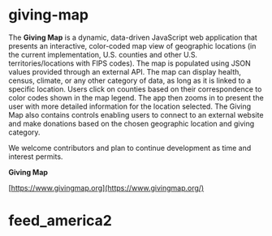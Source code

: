# giving-map

The **Giving Map** is a dynamic, data-driven JavaScript web application that presents an interactive, color-coded map view of geographic locations (in the current implementation, U.S. counties and other U.S. territories/locations with FIPS codes). The map is populated using JSON values provided through an external API. The map can display health, census, climate, or any other category of data, as long as it is linked to a specific location. Users click on counties based on their correspondence to color codes shown in the map legend. The app then zooms in to present the user with more detailed information for the location selected. The Giving Map also contains controls enabling users to connect to an external website and make donations based on the chosen geographic location and giving category.

We welcome contributors and plan to continue development as time and interest permits. 

**Giving Map**

[https://www.givingmap.org](https://www.givingmap.org/)
# feed_america2
